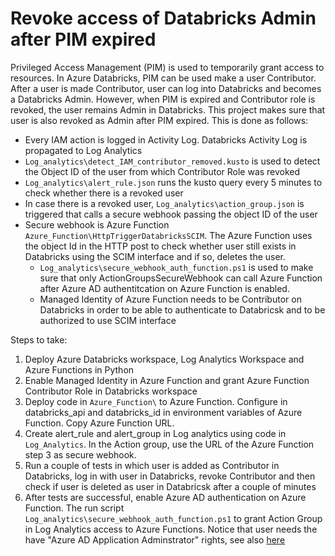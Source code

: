 # Revoke access of Databricks Admin after PIM expired
Privileged Access Management (PIM) is used to temporarily grant access to resources. In Azure Databricks, PIM can be used make a user Contributor. After a user is made Contributor, user can log into Databricks and becomes a Databricks Admin. However, when PIM is expired and Contributor role is revoked, the user remains Admin in Databricks. This project makes sure that user is also revoked as Admin after PIM expired. This is done as follows:

- Every IAM action is logged in Activity Log. Databricks Activity Log is propagated to Log Analytics
- ```Log_analytics\detect_IAM_contributor_removed.kusto``` is used to detect the Object ID of the user from which Contributor Role was revoked
- ```Log_analytics\alert_rule.json``` runs the kusto query every 5 minutes to check whether there is a revoked user
- In case there is a revoked user, ```Log_analytics\action_group.json``` is triggered that calls a secure webhook passing the object ID of the user
- Secure webhook is Azure Function ```Azure_Function\HttpTriggerDatabricksSCIM```. The Azure Function uses the object Id in the HTTP post to check whether user still exists in Databricks using the SCIM interface and if so, deletes the user.
  - ```Log_analytics\secure_webhook_auth_function.ps1``` is used to make sure that only ActionGroupsSecureWebhook can call Azure Function after Azure AD authentitcation on Azure Function is enabled.
  - Managed Identity of Azure Function needs to be Contributor on Databricks in order to be able to authenticate to Databricsk and to be authorized to use SCIM interface

Steps to take:
1. Deploy Azure Databricks workspace, Log Analytics Workspace and Azure Functions in Python
2. Enable Managed Identity in Azure Function and grant Azure Function Contributor Role in Databricks workspace
3. Deploy code in ```Azure_Function\``` to Azure Function. Configure in databricks_api and databricks_id in environment variables of Azure Function. Copy Azure Function URL.
4. Create alert_rule and alert_group in Log analytics using code in ```Log_Analytics```. In the Action group, use the URL of the Azure Function step 3 as secure webhook.
5. Run a couple of tests in which user is added as Contributor in Databricks, log in with user in Databricks, revoke Contributor and then check if user is deleted as user in Databricsk after a couple of minutes
6. After tests are successful, enable Azure AD authentication on Azure Function. The run script ```Log_analytics\secure_webhook_auth_function.ps1``` to grant Action Group in Log Analytics access to Azure Functions. Notice that user needs the have "Azure AD Application Adminstrator" rights, see also [here](https://learn.microsoft.com/en-us/azure/azure-monitor/alerts/action-groups#secure-webhook)
